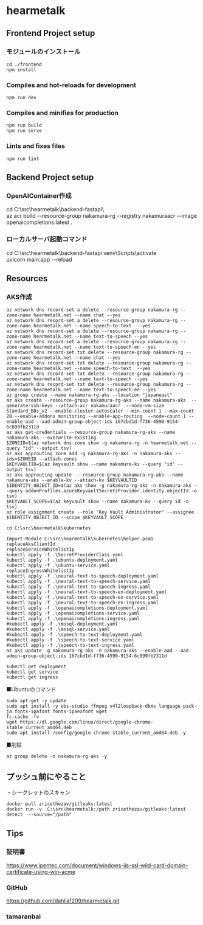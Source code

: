 # hearmetalk

## Frontend Project setup
### モジュールのインストール
```
cd ./frontend
npm install
```

### Compiles and hot-reloads for development
```
npm run dev
```

### Compiles and minifies for production
```
npm run build
npm run serve
```

### Lints and fixes files
```
npm run lint
```
## Backend Project setup
### OpenAIContainer作成
cd C:\src\hearmetalk\backend-fastapi\  
az acr build --resource-group nakamura-rg --registry nakamuraacr --image openaicompletions:latest .

### ローカルサーバ起動コマンド
cd C:\src\hearmetalk\backend-fastapi
venv\Scripts\activate    
uvicorn main:app --reload

## Resources
### AKS作成
```
az network dns record-set a delete --resource-group nakamura-rg --zone-name hearmetalk.net --name chat --yes
az network dns record-set a delete --resource-group nakamura-rg --zone-name hearmetalk.net --name speech-to-text  --yes
az network dns record-set a delete --resource-group nakamura-rg --zone-name hearmetalk.net --name text-to-speech --yes
az network dns record-set a delete --resource-group nakamura-rg --zone-name hearmetalk.net --name text-to-speech-en --yes
az network dns record-set txt delete --resource-group nakamura-rg --zone-name hearmetalk.net --name chat --yes
az network dns record-set txt delete --resource-group nakamura-rg --zone-name hearmetalk.net --name speech-to-text  --yes
az network dns record-set txt delete --resource-group nakamura-rg --zone-name hearmetalk.net --name text-to-speech --yes
az network dns record-set txt delete --resource-group nakamura-rg --zone-name hearmetalk.net --name text-to-speech-en --yes
az group create --name nakamura-rg-aks --location "japaneast" 
az aks create --resource-group nakamura-rg-aks --name nakamura-aks  --generate-ssh-keys --attach-acr nakamuraacr  --node-vm-size Standard_B8s_v2 --enable-cluster-autoscaler --min-count 1 --max-count 20 --enable-addons monitoring --enable-app-routing  --node-count 1 --enable-aad --aad-admin-group-object-ids 167cbd1d-f736-4590-9154-6c899fb2311d
az aks get-credentials --resource-group nakamura-rg-aks --name nakamura-aks --overwrite-existing
$ZONEID=$(az network dns zone show -g nakamura-rg -n hearmetalk.net --query "id" --output tsv)
az aks approuting zone add -g nakamura-rg-aks -n nakamura-aks --ids=$ZONEID --attach-zones
$KEYVAULTID=$(az keyvault show --name nakamura-kv --query "id" --output tsv)
az aks approuting update  --resource-group nakamura-rg-aks --name nakamura-aks --enable-kv --attach-kv $KEYVAULTID
$IDENTITY_OBJECT_ID=$(az aks show -g nakamura-rg-aks -n nakamura-aks --query addonProfiles.azureKeyvaultSecretsProvider.identity.objectId -o tsv)
$KEYVAULT_SCOPE=$(az keyvault show --name nakamura-kv --query id -o tsv)
az role assignment create --role "Key Vault Administrator" --assignee $IDENTITY_OBJECT_ID --scope $KEYVAULT_SCOPE

cd C:\src\hearmetalk\kubernetes

Import-Module C:\src\hearmetalk\kubernetes\helper.psm1
replaceAksClientId
replaceServiceWhitelistIp
kubectl apply -f .\SecretProviderClass.yaml 
kubectl apply -f .\ubuntu-deployment.yaml
kubectl apply -f .\ubuntu-service.yaml
replaceIngressWhitelistIp
kubectl apply -f .\neural-text-to-speech-deployment.yaml
kubectl apply -f .\neural-text-to-speech-service.yaml
kubectl apply -f .\neural-text-to-speech-ingress.yaml
kubectl apply -f .\neural-text-to-speech-en-deployment.yaml
kubectl apply -f .\neural-text-to-speech-en-service.yaml
kubectl apply -f .\neural-text-to-speech-en-ingress.yaml
kubectl apply -f .\openaicompletions-deployment.yaml
kubectl apply -f .\openaicompletions-service.yaml
kubectl apply -f .\openaicompletions-ingress.yaml
#kubectl apply -f .\mssql-deployment.yaml
#kubectl apply -f .\mssql-service.yaml
#kubectl apply -f .\speech-to-text-deployment.yaml
#kubectl apply -f .\speech-to-text-service.yaml
#kubectl apply -f .\speech-to-text-ingress.yaml
az aks update -g nakamura-rg-aks -n nakamura-aks --enable-aad --aad-admin-group-object-ids 167cbd1d-f736-4590-9154-6c899fb2311d
 
kubectl get deployment
kubectl get service
kubectl get ingress
```
■Ubuntuのコマンド
```
sudo apt-get -y update
sudo apt install -y obs-studio ffmpeg v4l2loopback-dkms language-pack-ja fonts-ipafont fonts-ipaexfont wget
fc-cache -fv 
wget https://dl.google.com/linux/direct/google-chrome-stable_current_amd64.deb
sudo apt install /config/google-chrome-stable_current_amd64.deb -y
```
■削除
```
az group delete -n nakamura-rg-aks -y
```

## プッシュ前にやること
・シークレットのスキャン
```
docker pull zricethezav/gitleaks:latest
docker run -v  C:\src\hearmetalk:/path zricethezav/gitleaks:latest detect  --source="/path" 
```
## Tips
### 証明書
https://www.ipentec.com/document/windows-iis-ssl-wild-card-domain-certificate-using-win-acme

### GitHub
https://github.com/dahlia1209/hearmetalk.git

### tamaranbai